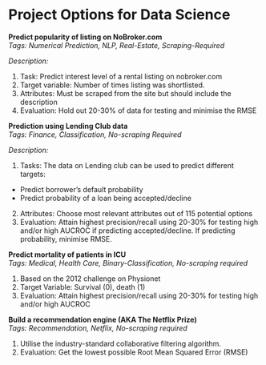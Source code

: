 # Project Options for Data Science
				

**Predict popularity of listing on NoBroker.com**       
*Tags: Numerical Prediction, NLP, Real-Estate, Scraping-Required*

*Description:*
1) Task: Predict interest level of a rental listing on nobroker.com
2) Target variable: Number of times listing was shortlisted. 
3) Attributes: Must be scraped from the site but should include the description 
4) Evaluation: Hold out 20-30% of data for testing and minimise the RMSE

**Prediction using Lending Club data**       
*Tags: Finance, Classification, No-scraping Required*

*Description:*
1) Tasks: The data on Lending club can be used to predict different targets:
-  Predict borrower’s default probability
-  Predict probability of a loan being accepted/decline     
2) Attributes: Choose most relevant attributes out of 115 potential options         
3) Evaluation: Attain highest precision/recall using 20-30% for testing high and/or high AUCROC if predicting accepted/decline. If predicting probability, minimise RMSE.

**Predict mortality of patients in ICU**          
*Tags: Medical, Health Care, Binary-Classification, No-scraping required*

1) Based on the 2012 challenge on Physionet         
2) Target Variable: Survival (0), death (1)                
3) Evaluation: Attain highest precision/recall using 20-30% for testing high and/or high AUCROC         

**Build a recommendation engine (AKA The Netflix Prize)**        
*Tags: Recommendation, Netflix, No-scraping required*

1) Utilise the industry-standard collaborative filtering algorithm.        
2) Evaluation: Get the lowest possible Root Mean Squared Error (RMSE)



